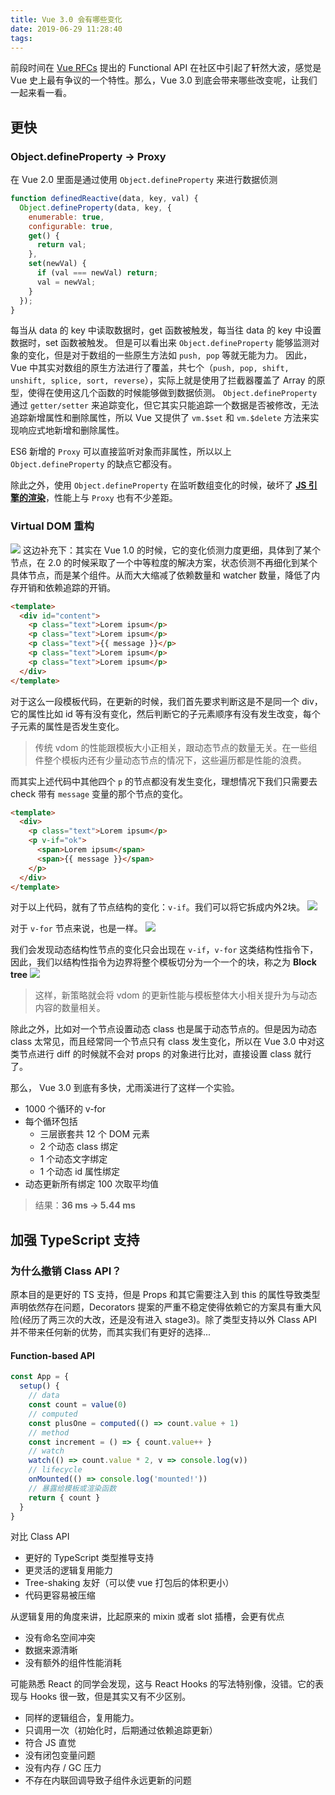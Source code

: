 ```yaml
---
title: Vue 3.0 会有哪些变化
date: 2019-06-29 11:28:40
tags:
---
```

前段时间在 [Vue RFCs](https://github.com/vuejs/rfcs) 提出的 Functional API 在社区中引起了轩然大波，感觉是 Vue 史上最有争议的一个特性。那么，Vue 3.0 到底会带来哪些改变呢，让我们一起来看一看。

## 更快

### Object.defineProperty -> Proxy

在 Vue 2.0 里面是通过使用 `Object.defineProperty` 来进行数据侦测
```javascript
function definedReactive(data, key, val) {
  Object.defineProperty(data, key, {
    enumerable: true,
    configurable: true,
    get() {
      return val;
    },
    set(newVal) {
      if (val === newVal) return;
      val = newVal;
    }
  });
}

```
每当从 data 的 key 中读取数据时，get 函数被触发，每当往 data 的 key 中设置数据时，set 函数被触发。
但是可以看出来 `Object.defineProperty` 能够监测对象的变化，但是对于数组的一些原生方法如 `push, pop` 等就无能为力。
因此，Vue 中其实对数组的原生方法进行了覆盖，共七个（`push, pop, shift, unshift, splice, sort, reverse`），实际上就是使用了拦截器覆盖了 Array 的原型，使得在使用这几个函数的时候能够做到数据侦测。
`Object.defineProperty` 通过 `getter/setter` 来追踪变化，但它其实只能追踪一个数据是否被修改，无法追踪新增属性和删除属性，所以 Vue 又提供了 `vm.$set` 和 `vm.$delete` 方法来实现响应式地新增和删除属性。

ES6 新增的 `Proxy` 可以直接监听对象而非属性，所以以上 `Object.defineProperty` 的缺点它都没有。

除此之外，使用 `Object.defineProperty` 在监听数组变化的时候，破坏了 **[JS 引擎的渲染](https://github.com/dt-fe/weekly/blob/master/62.%E7%B2%BE%E8%AF%BB%E3%80%8AJS%20%E5%BC%95%E6%93%8E%E5%9F%BA%E7%A1%80%E4%B9%8B%20Shapes%20and%20Inline%20Caches%E3%80%8B.md)**，性能上与 `Proxy` 也有不少差距。

### Virtual DOM 重构
![](https://i.loli.net/2019/06/29/5d1736bac776433441.jpeg)
这边补充下：其实在 Vue 1.0 的时候，它的变化侦测力度更细，具体到了某个节点，在 2.0 的时候采取了一个中等粒度的解决方案，状态侦测不再细化到某个具体节点，而是某个组件。从而大大缩减了依赖数量和 watcher 数量，降低了内存开销和依赖追踪的开销。

```html
<template>
  <div id="content">
    <p class="text">Lorem ipsum</p>
    <p class="text">Lorem ipsum</p>
    <p class="text">{{ message }}</p>
    <p class="text">Lorem ipsum</p>
    <p class="text">Lorem ipsum</p>
  </div>
</template>
```

对于这么一段模板代码，在更新的时候，我们首先要求判断这是不是同一个 div，它的属性比如 id 等有没有变化，然后判断它的子元素顺序有没有发生改变，每个子元素的属性是否发生变化。

> 传统 vdom 的性能跟模板大小正相关，跟动态节点的数量无关。在一些组件整个模板内还有少量动态节点的情况下，这些遍历都是性能的浪费。

而其实上述代码中其他四个 `p` 的节点都没有发生变化，理想情况下我们只需要去 check 带有 `message` 变量的那个节点的变化。 

```html
<template>
  <div>
    <p class="text">Lorem ipsum</p>
    <p v-if="ok">
      <span>Lorem ipsum</span>
      <span>{{ message }}</span>
    </p>
  </div>
</template>
```

对于以上代码，就有了节点结构的变化：`v-if`。我们可以将它拆成内外2块。
![](https://i.loli.net/2019/06/30/5d181ce03576128336.jpeg)

对于 `v-for` 节点来说，也是一样。
![](https://i.loli.net/2019/06/30/5d181d77611d293658.jpeg)

我们会发现动态结构性节点的变化只会出现在 `v-if`，`v-for` 这类结构性指令下，因此，我们以结构性指令为边界将整个模板切分为一个一个的块，称之为 **Block tree**
![](https://i.loli.net/2019/06/30/5d182827a8ba974072.jpeg)

> 这样，新策略就会将 vdom 的更新性能与模板整体大小相关提升为与动态内容的数量相关。

除此之外，比如对一个节点设置动态 class 也是属于动态节点的。但是因为动态 class 太常见，而且经常同一个节点只有 class 发生变化，所以在 Vue 3.0 中对这类节点进行 diff 的时候就不会对 props 的对象进行比对，直接设置 class 就行了。

那么， Vue 3.0 到底有多快，尤雨溪进行了这样一个实验。

- 1000 个循环的 v-for
- 每个循环包括
  - 三层嵌套共 12 个 DOM 元素
  - 2 个动态 class 绑定
  - 1 个动态文字绑定
  - 1 个动态 id 属性绑定
- 动态更新所有绑定 100 次取平均值

> 结果：**36 ms -> 5.44 ms**

## 加强 TypeScript 支持

### 为什么撤销 Class API？

原本目的是更好的 TS 支持，但是 Props 和其它需要注入到 this 的属性导致类型声明依然存在问题，Decorators 提案的严重不稳定使得依赖它的方案具有重大风险(经历了两三次的大改，还是没有进入 stage3)。除了类型支持以外 Class API 并不带来任何新的优势，而其实我们有更好的选择...

#### Function-based API

```js
const App = {
  setup() {
    // data
    const count = value(0)
    // computed
    const plusOne = computed(() => count.value + 1)
    // method
    const increment = () => { count.value++ }
    // watch
    watch(() => count.value * 2, v => console.log(v))
    // lifecycle
    onMounted(() => console.log('mounted!'))
    // 暴露给模板或渲染函数
    return { count }
  }
}
```

对比 Class API
- 更好的 TypeScript 类型推导支持
- 更灵活的逻辑复用能力
- Tree-shaking 友好（可以使 vue 打包后的体积更小）
- 代码更容易被压缩

从逻辑复用的角度来讲，比起原来的 mixin 或者 slot 插槽，会更有优点
- 没有命名空间冲突
- 数据来源清晰
- 没有额外的组件性能消耗

可能熟悉 React 的同学会发现，这与 React Hooks 的写法特别像，没错。它的表现与 Hooks 很一致，但是其实又有不少区别。
- 同样的逻辑组合，复用能力。
- 只调用一次（初始化时，后期通过依赖追踪更新）
- 符合 JS 直觉
- 没有闭包变量问题
- 没有内存 / GC 压力
- 不存在内联回调导致子组件永远更新的问题